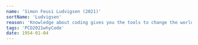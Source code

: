 ```yaml
---
name: 'Simon Feusi Ludvigsen (2021)'
sortName: 'Ludvigsen'
reason: 'Knowledge about coding gives you the tools to change the world in your own way. It gives you the ability to solve problems from a new perspective that the majority of people don’t have knowledge about. In our project we try to emphasize the fact that every image we see is biased to some extent. The code behind the program creates a better understanding for how and why this can be an issue'
tags: 'PCD2021whyCode'
date: 1954-01-04
---
```


